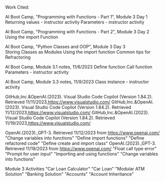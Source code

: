Work Cited:

AI Boot Camp, "Programming with Functions - Part 1", Module 3 Day 1
    Returning values - instructor activity
    Parameters - instructor activity

AI Boot Camp, "Programming with Functions - Part 2", Module 3 Day 2
    Using the import Function
    
AI Boot Camp, "Python Classes and OOP", Module 3 Day 3  
    Storing Classes as Modules
    Using the import function
    Common tips for Refractoring

AI Boot Camp, Module 3.1 notes, 11/6/2023
    Define function
    Call function
    Parameters - instructor activity

AI Boot Camp, Module 3.3 notes, 11/9/2023
    Class instance - instructor activity

GitHub,Inc.&OpenAI.(2023). Visual Studio Code Copilot (Version 1.84.2). Retrieved 11/11/2023,https://www.visualstudio.com/
GitHub,Inc.&OpenAI.(2023). Visual Studio Code Copilot (Version 1.84.2). Retrieved 11/12/2023,https://www.visualstudio.com/
GitHub,Inc.&OpenAI.(2023). Visual Studio Code Copilot (Version 1.84.2). Retrieved 11/19/2023,https://www.visualstudio.com/

OpenAI.(2023).,GPT-3.  Retrieved 11/12/2023 from https://www.openai.com/
        "Change variables into functions"
        "Define import functions"
        "Define refactored code"
        "Define create and import class"
OpenAI.(2023).,GPT-3.  Retrieved 11/19/2023 from https://www.openai.com/
        "Float call type error"
        "Prompt for user input"
        "Importing and using functions"
        "Change variables into functions"

Module 3 Activities
    "Car Loan Calculator"
    "Car Loan"
    "Modular ATM Solution"
    "Banking Solution"
    "Accounts"
    "Account Inheritance"
